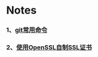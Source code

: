 # Notes

### 1、[git常用命令](https://github.com/linchangzhi24/Notes/blob/main/git%E5%B8%B8%E7%94%A8%E5%91%BD%E4%BB%A4.md)

### 2、[使用OpenSSL自制SSL证书](https://github.com/linchangzhi24/Notes/blob/main/%E4%BD%BF%E7%94%A8OpenSSL%E8%87%AA%E5%88%B6SSL%E8%AF%81%E4%B9%A6.md)
